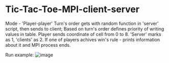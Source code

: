 # Tic-Tac-Toe-MPI-client-server

Mode - 'Player-player'
Turn's order gets with random function in 'server' script, then sends to client;
Based on turn's order defines priority of writing values in table.
Player sends coordinate of cell from 0 to 8. 'Server' marks as 1, 'clients' as 2.
If one of players achives win's rule - prints information about it and MPI process ends. 

Run example:
![image](https://user-images.githubusercontent.com/34346831/147711566-73d5f6c9-9baf-40d4-90e9-af020464a1f8.png)
